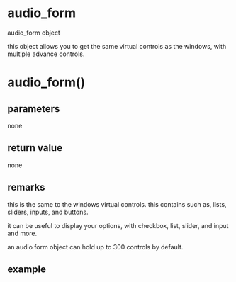 # audio_form

audio_form object

  


this object allows you to get the same virtual controls as the windows, with multiple advance controls.

# audio_form()

## parameters

none

## return value

none

## remarks

this is the same to the windows virtual controls. this contains such as, lists, sliders, inputs, and buttons.

it can be useful to display your options, with checkbox, list, slider, and input and more.

an audio form object can hold up to 300 controls by default.

## example


```None
```
